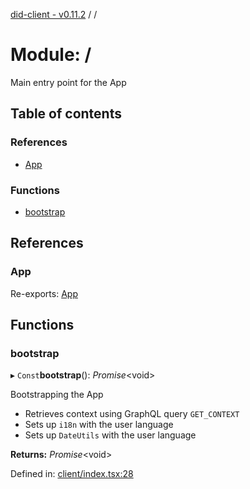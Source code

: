 [did-client - v0.11.2](../README.md) / /

# Module: /

Main entry point for the App

## Table of contents

### References

- [App](_.md#app)

### Functions

- [bootstrap](_.md#bootstrap)

## References

### App

Re-exports: [App](app.md#app)

## Functions

### bootstrap

▸ `Const`**bootstrap**(): *Promise*<void\>

Bootstrapping the App

* Retrieves context using GraphQL query `GET_CONTEXT`
* Sets up `i18n` with the user language
* Sets up `DateUtils` with the user language

**Returns:** *Promise*<void\>

Defined in: [client/index.tsx:28](https://github.com/Puzzlepart/did/blob/dev/client/index.tsx#L28)
